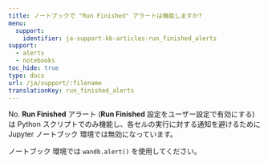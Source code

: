 ```yaml
---
title: ノートブックで "Run Finished" アラートは機能しますか?
menu:
  support:
    identifier: ja-support-kb-articles-run_finished_alerts
support:
  - alerts
  - notebooks
toc_hide: true
type: docs
url: /ja/support/:filename
translationKey: run_finished_alerts
---
```

No. **Run Finished** アラート (**Run Finished** 設定をユーザー設定で有効にする) は Python スクリプトでのみ機能し、各セルの実行に対する通知を避けるために Jupyter ノートブック 環境では無効になっています。

ノートブック 環境では `wandb.alert()` を使用してください。